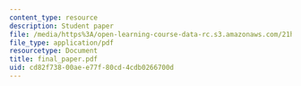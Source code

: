 ```yaml
---
content_type: resource
description: Student paper
file: /media/https%3A/open-learning-course-data-rc.s3.amazonaws.com/21h-560-smashing-the-iron-rice-bowl-chinese-east-asia-fall-2004/cd82f73800aee77f80cd4cdb0266700d_final_paper.pdf
file_type: application/pdf
resourcetype: Document
title: final_paper.pdf
uid: cd82f738-00ae-e77f-80cd-4cdb0266700d
---
```

